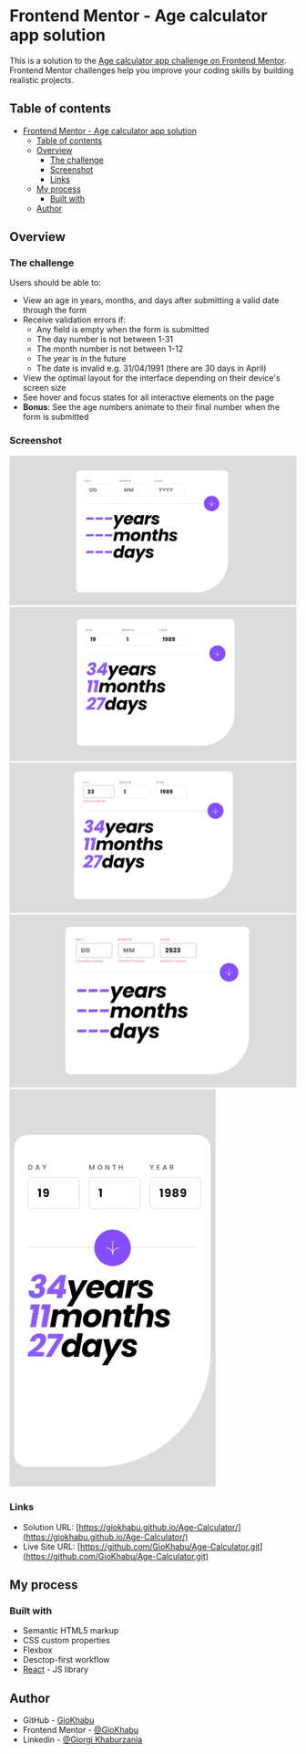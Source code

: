 # Frontend Mentor - Age calculator app solution

This is a solution to the [Age calculator app challenge on Frontend Mentor](https://www.frontendmentor.io/challenges/age-calculator-app-dF9DFFpj-Q). Frontend Mentor challenges help you improve your coding skills by building realistic projects.

## Table of contents

- [Frontend Mentor - Age calculator app solution](#frontend-mentor---age-calculator-app-solution)
  - [Table of contents](#table-of-contents)
  - [Overview](#overview)
    - [The challenge](#the-challenge)
    - [Screenshot](#screenshot)
    - [Links](#links)
  - [My process](#my-process)
    - [Built with](#built-with)
  - [Author](#author)

## Overview

### The challenge

Users should be able to:

- View an age in years, months, and days after submitting a valid date through the form
- Receive validation errors if:
  - Any field is empty when the form is submitted
  - The day number is not between 1-31
  - The month number is not between 1-12
  - The year is in the future
  - The date is invalid e.g. 31/04/1991 (there are 30 days in April)
- View the optimal layout for the interface depending on their device's screen size
- See hover and focus states for all interactive elements on the page
- **Bonus**: See the age numbers animate to their final number when the form is submitted

### Screenshot

![](./src/assets/Desctop_Empty.JPG)
![](./src/assets/Desctop_Results.JPG)
![](./src/assets/Desctop_Error1.JPG)
![](./src/assets/Desctop_Error2.JPG)
![](./src/assets/Mobile_Results.JPG)

### Links

- Solution URL: [https://giokhabu.github.io/Age-Calculator/](https://giokhabu.github.io/Age-Calculator/)
- Live Site URL: [https://github.com/GioKhabu/Age-Calculator.git](https://github.com/GioKhabu/Age-Calculator.git)

## My process

### Built with

- Semantic HTML5 markup
- CSS custom properties
- Flexbox
- Desctop-first workflow
- [React](https://reactjs.org/) - JS library

## Author

- GitHub - [GioKhabu](https://github.com/GioKhabu)
- Frontend Mentor - [@GioKhabu](https://www.frontendmentor.io/profile/GioKhabu)
- Linkedin - [@Giorgi Khaburzania](https://www.linkedin.com/in/giorgi-khaburzania-92010272/)

